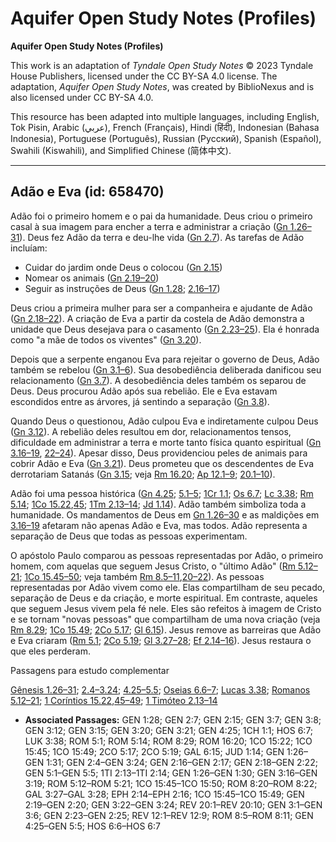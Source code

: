 # Aquifer Open Study Notes (Profiles)

**Aquifer Open Study Notes (Profiles)**

This work is an adaptation of *Tyndale Open Study Notes* © 2023 Tyndale House Publishers, licensed under the CC BY\-SA 4\.0 license. The adaptation, *Aquifer Open Study Notes*, was created by BiblioNexus and is also licensed under CC BY\-SA 4\.0\.

This resource has been adapted into multiple languages, including English, Tok Pisin, Arabic (عربي), French (Français), Hindi (हिंदी), Indonesian (Bahasa Indonesia), Portuguese (Português), Russian (Русский), Spanish (Español), Swahili (Kiswahili), and Simplified Chinese (简体中文).



--------------------------------

## Adão e Eva (id: 658470)

Adão foi o primeiro homem e o pai da humanidade. Deus criou o primeiro casal à sua imagem para encher a terra e administrar a criação ([Gn 1\.26–31](https://ref.ly/Gen1:26-Gen1:31)). Deus fez Adão da terra e deu\-lhe vida ([Gn 2\.7](https://ref.ly/Gen2:7)). As tarefas de Adão incluíam:

* Cuidar do jardim onde Deus o colocou ([Gn 2\.15](https://ref.ly/Gen2:15))
* Nomear os animais ([Gn 2\.19–20](https://ref.ly/Gen2:19-Gen2:20))
* Seguir as instruções de Deus ([Gn 1\.28](https://ref.ly/Gen1:28); [2\.16–17](https://ref.ly/Gen2:16-Gen2:17))

Deus criou a primeira mulher para ser a companheira e ajudante de Adão ([Gn 2\.18–22](https://ref.ly/Gen2:18-Gen2:22)). A criação de Eva a partir da costela de Adão demonstra a unidade que Deus desejava para o casamento ([Gn 2\.23–25](https://ref.ly/Gen2:23-Gen2:25)). Ela é honrada como "a mãe de todos os viventes" ([Gn 3\.20](https://ref.ly/Gen3:20)).

Depois que a serpente enganou Eva para rejeitar o governo de Deus, Adão também se rebelou ([Gn 3\.1–6](https://ref.ly/Gen3:1-Gen3:6)). Sua desobediência deliberada danificou seu relacionamento ([Gn 3\.7](https://ref.ly/Gen3:7)). A desobediência deles também os separou de Deus. Deus procurou Adão após sua rebelião. Ele e Eva estavam escondidos entre as árvores, já sentindo a separação ([Gn 3\.8](https://ref.ly/Gen3:8)).

Quando Deus o questionou, Adão culpou Eva e indiretamente culpou Deus ([Gn 3\.12](https://ref.ly/Gen3:12)). A rebelião deles resultou em dor, relacionamentos tensos, dificuldade em administrar a terra e morte tanto física quanto espiritual ([Gn 3\.16–19](https://ref.ly/Gen3:16-Gen3:19), [22–24](https://ref.ly/Gen3:22-Gen3:24)). Apesar disso, Deus providenciou peles de animais para cobrir Adão e Eva ([Gn 3\.21](https://ref.ly/Gen3:21)). Deus prometeu que os descendentes de Eva derrotariam Satanás ([Gn 3\.15](https://ref.ly/Gen3:15); veja [Rm 16\.20](https://ref.ly/Rom16:20); [Ap 12\.1–9](https://ref.ly/Rev12:1-Rev12:9); [20\.1–10](https://ref.ly/Rev20:1-Rev20:10)).

Adão foi uma pessoa histórica ([Gn 4\.25](https://ref.ly/Gen4:25); [5\.1–5](https://ref.ly/Gen5:1-Gen5:5); [1Cr 1\.1](https://ref.ly/1Chr1:1); [Os 6\.7](https://ref.ly/Hos6:7); [Lc 3\.38](https://ref.ly/Luke3:38); [Rm 5\.14](https://ref.ly/Rom5:14); [1Co 15\.22](https://ref.ly/1Cor15:22),[45](https://ref.ly/1Cor15:45); [1Tm 2\.13–14](https://ref.ly/1Tim2:13-1Tim2:14); [Jd 1\.14](https://ref.ly/Jude1:14)). Adão também simboliza toda a humanidade. Os mandamentos de Deus em [Gn 1\.26–30](https://ref.ly/Gen1:26-Gen1:30) e as maldições em [3\.16–19](https://ref.ly/Gen3:16-Gen3:19) afetaram não apenas Adão e Eva, mas todos. Adão representa a separação de Deus que todas as pessoas experimentam.

O apóstolo Paulo comparou as pessoas representadas por Adão, o primeiro homem, com aquelas que seguem Jesus Cristo, o "último Adão" ([Rm 5\.12–21](https://ref.ly/Rom5:12-Rom5:21); [1Co 15\.45–50](https://ref.ly/1Cor15:45-1Cor15:50); veja também [Rm 8\.5–11](https://ref.ly/Rom8:5-Rom8:11),[20–22](https://ref.ly/Rom8:20-Rom8:22)). As pessoas representadas por Adão vivem como ele. Elas compartilham de seu pecado, separação de Deus e da criação, e morte espiritual. Em contraste, aqueles que seguem Jesus vivem pela fé nele. Eles são refeitos à imagem de Cristo e se tornam "novas pessoas" que compartilham de uma nova criação (veja [Rm 8\.29](https://ref.ly/Rom8:29); [1Co 15\.49](https://ref.ly/1Cor15:49); [2Co 5\.17](https://ref.ly/2Cor5:17); [Gl 6\.15](https://ref.ly/Gal6:15)). Jesus remove as barreiras que Adão e Eva criaram ([Rm 5\.1](https://ref.ly/Rom5:1); [2Co 5\.19](https://ref.ly/2Cor5:19); [Gl 3\.27–28](https://ref.ly/Gal3:27-Gal3:28); [Ef 2\.14–16](https://ref.ly/Eph2:14-Eph2:16)). Jesus restaura o que eles perderam.

Passagens para estudo complementar

[Gênesis 1\.26–31](https://ref.ly/Gen1:26-Gen1:31); [2\.4–3\.24](https://ref.ly/Gen2:4-Gen3:24); [4\.25–5\.5](https://ref.ly/Gen4:25-Gen5:5); [Oseias 6\.6–7](https://ref.ly/Hos6:6-Hos6:7); [Lucas 3\.38](https://ref.ly/Luke3:38); [Romanos 5\.12–21](https://ref.ly/Rom5:12-Rom5:21); [1 Coríntios 15\.22](https://ref.ly/1Cor15:22),[45–49](https://ref.ly/1Cor15:45-1Cor15:49); [1 Timóteo 2\.13–14](https://ref.ly/1Tim2:13-1Tim2:14)

* **Associated Passages:** GEN 1:28; GEN 2:7; GEN 2:15; GEN 3:7; GEN 3:8; GEN 3:12; GEN 3:15; GEN 3:20; GEN 3:21; GEN 4:25; 1CH 1:1; HOS 6:7; LUK 3:38; ROM 5:1; ROM 5:14; ROM 8:29; ROM 16:20; 1CO 15:22; 1CO 15:45; 1CO 15:49; 2CO 5:17; 2CO 5:19; GAL 6:15; JUD 1:14; GEN 1:26–GEN 1:31; GEN 2:4–GEN 3:24; GEN 2:16–GEN 2:17; GEN 2:18–GEN 2:22; GEN 5:1–GEN 5:5; 1TI 2:13–1TI 2:14; GEN 1:26–GEN 1:30; GEN 3:16–GEN 3:19; ROM 5:12–ROM 5:21; 1CO 15:45–1CO 15:50; ROM 8:20–ROM 8:22; GAL 3:27–GAL 3:28; EPH 2:14–EPH 2:16; 1CO 15:45–1CO 15:49; GEN 2:19–GEN 2:20; GEN 3:22–GEN 3:24; REV 20:1–REV 20:10; GEN 3:1–GEN 3:6; GEN 2:23–GEN 2:25; REV 12:1–REV 12:9; ROM 8:5–ROM 8:11; GEN 4:25–GEN 5:5; HOS 6:6–HOS 6:7

